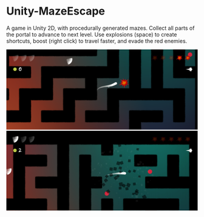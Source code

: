 # Unity-MazeEscape

A game in Unity 2D, with procedurally generated mazes. Collect all parts of the portal to advance to next level. Use explosions (space) to create shortcuts, boost (right click) to travel faster, and evade the red enemies.

![](Build/maze_escape_1.png)
![](Build/maze_escape_2.png)
